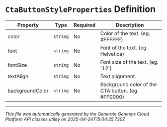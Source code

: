 # `CtaButtonStyleProperties` Definition

| Property | Type | Required | Description |
|----------|------|----------|-------------|
| color | `string` | No | Color of the text. (eg. #FFFFFF) |
| font | `string` | No | Font of the text. (eg. Helvetica) |
| fontSize | `string` | No | Font size of the text. (eg. '12') |
| textAlign | `string` | No | Text alignment. |
| backgroundColor | `string` | No | Background color of the CTA button. (eg. #FF0000) |

---

*This file was automatically generated by the Generate Genesys Cloud Platform API classes utility on 2025-04-24T15:04:25.730Z*